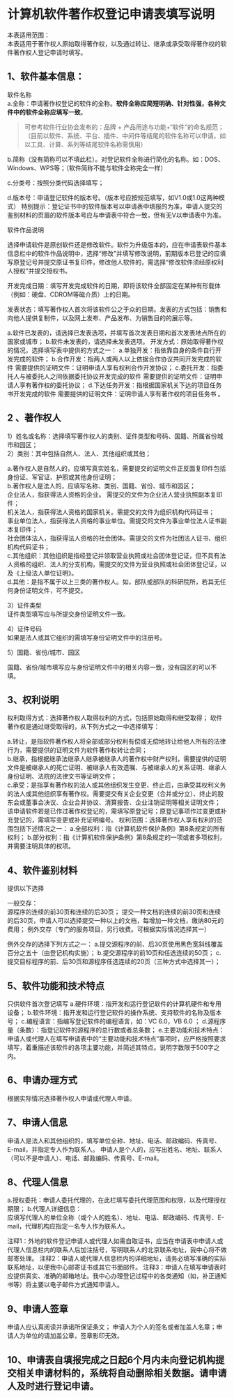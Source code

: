 # 计算机软件著作权登记申请表填写说明 

本表适用范围：   
本表适用于著作权人原始取得著作权，以及通过转让、继承或承受取得著作权的软件著作权人登记申请时填写。

## 1、软件基本信息：

软件名称   
a.全称：申请著作权登记的软件的全称。**软件全称应简短明确、针对性强，各种文件中的软件全称应填写一致**。

>可参考软件行业协会发布的：品牌 + 产品用途与功能+“软件”的命名规范；（目前以软件、系统、平台、插件、中间件等结尾的软件名称可以申请，如以工具、计算、系列等结尾软件名称需慎用） 

b.简称（没有简称可以不填此栏）。对登记软件全称进行简化的名称。如：DOS、Windows、WPS等；（软件简称不能与软件全称完全一样） 

c.分类号：按照分类代码选择填写；

d.版本号：申请登记软件的版本号。（版本号应按规范填写，如V1.0或1.0这两种模式） 特别提示：登记证书中的软件版本号以申请表中填报的为准，申请人提交的鉴别材料的页眉的软件版本号应与申请表中符合一致，但有无V以申请表中为准。

软件作品说明 

选择申请软件是原创软件还是修改软件。软件为升级版本的，应在申请表软件基本信息栏中的软件作品说明中，选择“修改”并填写修改说明，前期版本已登记的应填写原登记号并提交原证书复印件，修改他人软件的，需选择“修改软件须经原权利人授权”并提交授权书。

开发完成日期：填写开发完成软件的日期，即将该软件全部固定在某种有形载体（例如：硬盘、CDROM等磁介质）上的日期。

发表状态：填写著作权人首次将该软件公之于众的日期。发表的方式包括：销售和向他人提供复制件，以及网上发布、产品发布、为销售目的的展示等。 

a.软件已发表的，请选择已发表选项，并填写首次发表日期和首次发表地点所在的国家或城市； 
b.软件未发表的，请选择未发表选项。 
开发方式：原始取得著作权的情况，选择填写表中提供的方式之一： 
  a.单独开发：指依靠自身的条件自行开发完成的软件； 
  b.合作开发：指两人或两人以上依据合作协议共同开发完成的软件 
需要提供的证明文件：证明申请人享有权利合作开发协议； 
  c.委托开发：指委托人与被委托人之间依据委托协议开发完成的软件 
需要提供的证明文件：证明申请人享有著作权的委托协议； 
  d.下达任务开发：指根据国家机关下达的项目任务书开发完成的软件 
需要提供的证明文件：证明申请人享有著作权的项目任务书 。

## 2 、著作权人 

1）姓名或名称：选择填写著作权人的类别、证件类型和号码、国籍、所属省份城市和园区；   
2）类别：其中包括自然人、法人、其他组织或其他；   

a.著作权人是自然人的，应填写真实姓名，需要提交的证明文件正反面复印件包括身份证、军官证、护照或其他身份证明；   
b.著作权人是法人的，应填写名称、类别、国籍、省份、城市和园区；   
企业法人，指获得法人资格的企业。 需提交的文件为企业法人营业执照副本复印件；  
机关法人，指获得法人资格的国家机关。需提交的文件为组织机构代码证书；  
事业单位法人，指获得法人资格的事业单位。需提交的文件为事业单位法人证书副本复印件；    
社会团体法人，指获得法人资格的社会团体。需提交的文件为社团法人证书、组织机构代码证书；   
c.其他组织：其他组织是指经登记并领取营业执照或社会团体登记证，但不具有法人资格的组织、法人的分支机构，需提交的文件为营业执照或社会团体登记证，以及《上级法人单位证明》。   
d.其他：是指不属于以上三类的著作权人。如，部队或部队的科研院所，若其无任何身份证明文件，可不提交。  

3）证件类型   
证件类型填写应与所提交身份证明文件一致。

4）证件号码  
如果是法人或其它组织的需填写身份证明文件中的注册号。

5）国籍、省份/城市、园区  

国籍、省份/城市填写应与身份证明文件中的相关内容一致，没有园区的可以不填。

## 3、权利说明 

权利取得方式：选择著作权人取得权利的方式，包括原始取得和继受取得； 
软件著作权是通过继受取得的，从下列方式之一中选择填写： 

a.转让，是指软件著作权人将全部或部分权利有偿或无偿地转让给他人所有的法律行为，需要提供的证明文件为软件著作权转让合同；  
b.继承，指根据继承法继承人继承被继承人的著作权中财产权利，需要提供的证明文件是被继承人的死亡证明、被继承人有效遗嘱、与被继承人的关系证明、继承人身份证明、法院的法律文书等证明文件；   
c.承受：是指享有著作权的法人或其他组织发生变更、终止后，由承受其权利义务的法人或其他组织享有著作权。需要提交有关企业变更（合并或分立）、终止的股东会或董事会决议、企业合并协议、清算报告、企业注销证明等相关证明文件；   
该申请软件若是已作过著作权登记的，需填写原登记号；原登记事项作过变更或补充登记的，需填写变更或补充证明编号。 
权利范围：选择著作权人享有权利的范围包括下述情况之一： 
a.全部权利：指《计算机软件保护条例》第8条规定的所有权利； 
b.部分权利：指《计算机软件保护条例》第8条规定的一项或者多项权利，并需要注明具体的权项。 


## 4、软件鉴别材料 

提供以下选择 

一般交存：   
源程序的连续的前30页和连续的后30页； 
提交一种文档的连续的前30页和连续的后30页，申请人可以选择提交一种以上的文档，每增加一种文档，缴纳80元的费用； 
例外交存（专门的服务项目，另行收费。可根据实际情况选择其一） 

例外交存的选择下列方式之一： 
a.提交源程序的前、后30页使用黑色宽斜线覆盖百分之五十（由登记机构实施）； 
b.提交源程序的前10页和任选连续的50页； 
c.提交目标程序的前、后30页和源程序任选连续的20页（三种方式中选择其一）；

## 5、软件功能和技术特点 

只供软件首次登记填写 
a.硬件环境：指开发和运行登记软件的计算机硬件和专用设备； 
b.软件环境：指开发和运行登记软件的操作系统、支持软件的名称及版本号； 
c.编程语言：指编写登记软件的编程语言，如：VC 6.0，VB 6.0 ； 
d.源程序量（条数）：指登记软件的源程序的总行数或者总条数； 
e.主要功能和技术特点：申请人或代理人在填写申请表中的“主要功能和技术特点”事项时，应严格按照要求填写，着重描述该软件的各项主要功能，并简述其特点。说明字数限于500字之内。 

## 6、申请办理方式

根据实际情况选择著作权人申请或代理人申请。

## 7、申请人信息 

申请人是法人和其他组织的，填写单位全称、地址、电话、邮政编码、传真号、E-mail，并指定专人作为联系人。
申请人是个人的，应写出姓名、地址、联系人（可以不是申请人）、电话、邮政编码、传真号、E-mail。

## 8、代理人信息 

a.授权委托：申请人委托代理的，在此栏填写委托代理范围和权限，以及代理授权期限； 
b.代理人详细信息：   
应填写代理人的单位全称（或个人的姓名）、地址、电话、邮政编码、传真号、E-mail，代理机构应指定一名专人作为联系人。

注释1：外地的软件登记申请人或代理人如需自取证书，应当在申请表中申请人或代理人信息栏内的联系人后加注括号，写明联系人的北京联系地址，我中心将不做邮寄处理。
注释2：申请人或代理人信息栏内的详细地址，请务必填写准确的实际联系地址，以便我中心邮寄证书或其它书面邮件。
注释3：申请人在填写申请表时应提供真实、准确的邮箱地址。我中心办理登记过程中的各类通知（如，补正通知书等）将主要以电子邮件方式通知申请人。 

## 9、申请人签章 

申请人应认真阅读并承诺所保证条文； 
申请人为个人的签名或者加盖人名章；申请人为单位的请加盖公章，签章影印无效。

## 10、申请表自填报完成之日起6个月内未向登记机构提交相关申请材料的，系统将自动删除相关数据。请申请人及时进行登记申请。